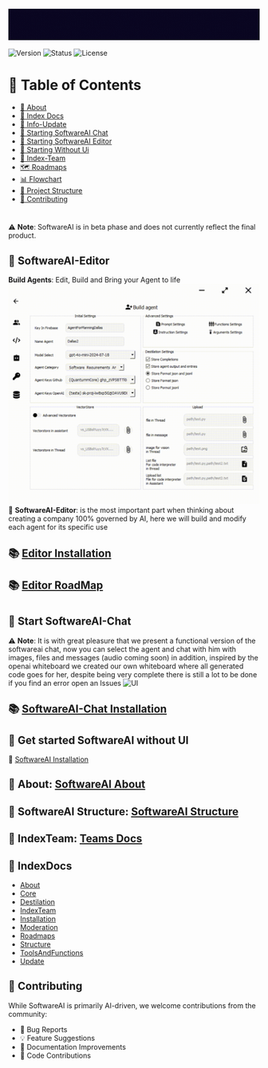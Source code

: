 ![UI](Gifs/logo.gif)

![Version](https://img.shields.io/badge/version-0.1.8-blue)
![Status](https://img.shields.io/badge/status-beta-yellow)
![License](https://img.shields.io/badge/license-Apache-green)

# 📜 Table of Contents
- [📖 About](#-about)
- [📖 Index Docs](#-indexdocs)
- [🔄 Info-Update](Docs/Update/Update.md)
- [🚀 Starting SoftwareAI Chat](#-start-softwareai-chat)
- [🚀 Starting SoftwareAI Editor](#-softwareai-editor)
- [🚀 Starting Without Ui](#-get-started-softwareai-without-ui)
- [👥 Index-Team](#-indexteam)
- [🗺️ Roadmaps](Docs/Roadmaps)
- [📊 Flowchart](Flowchart/Fluxogram-beta-v-0.1.8.pdf)
- [📁 Project Structure](#-softwareai-structure)
- [🤝 Contributing](#-contributing)
#

⚠️ **Note**: SoftwareAI is in beta phase and does not currently reflect the final product.
## 🚀 SoftwareAI-Editor 
**Build Agents**: Edit, Build and Bring your Agent to life
![UI](Gifs/1222.gif)
📖 **SoftwareAI-Editor**: is the most important part when thinking about creating a company 100% governed by AI, here we will build and modify each agent for its specific use
## 📚 [Editor Installation](Docs/Installation/Editor.md)
## 📚 [Editor RoadMap](Docs/Roadmaps/Editor-Roadmap.md)
#

#

## 🚀 Start SoftwareAI-Chat
⚠️ **Note**: It is with great pleasure that we present a functional version of the softwareai chat, now you can select the agent and chat with him with images, files and messages (audio coming soon) in addition, inspired by the openai whiteboard we created our own whiteboard where all generated code goes for her, despite being very complete there is still a lot to be done if you find an error open an Issues
![UI](Gifs/1221.gif)

## 📚 [SoftwareAI-Chat Installation](Docs/Installation/Chat.md)
## 🚀 Get started SoftwareAI without UI
🔧 [SoftwareAI Installation](Docs/Installation/SoftwareAI.md)
## 📖 About: [SoftwareAI About](Docs/About/SoftwareAI.md)
## 📁 SoftwareAI Structure: [SoftwareAI Structure](Docs/Structure/SoftwareAIStructure.md)

## 👥 IndexTeam: [Teams Docs](Docs/IndexTeam/IndexTeam.md)

## 📖 IndexDocs
- [About](Docs/About)
- [Core](Docs/Core)
- [Destilation](Docs/Destilation/DestilationAgents.md)
- [IndexTeam](Docs/IndexTeam/IndexTeam.md)
- [Installation](Docs/Installation)
- [Moderation](Docs/Moderation/RemoveWords.md)
- [Roadmaps](Docs/Roadmaps)
- [Structure](Docs/Structure/SoftwareAIStructure.md)
- [ToolsAndFunctions](Docs/ToolsAndFunctions/doc-tools.md)
- [Update](Docs/Update/Update.md)
## 🤝 Contributing
While SoftwareAI is primarily AI-driven, we welcome contributions from the community:
- 🐛 Bug Reports
- 💡 Feature Suggestions
- 📝 Documentation Improvements
- 🔧 Code Contributions


